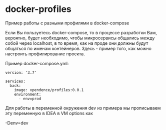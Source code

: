 # docker-profiles
Пример работы с разными профилями в docker-compose

Если Вы пользуетесь docker-compose, то в процессе разработки Вам, вероятно, будет необходимо, чтобы микросервисы общались между собой через localhost, в то время, как на проде они должны будут общаться по именам контейнеров. Здесь - пример того, как можно настроить профилирование проекта.

Пример docker-compose.yml:

    version: '3.7'
    
    services:
      back:
        image: xpendence/profiles:0.0.1
        environment:
          - env=prod

Для работы в переменной окружения dev из примера мы прописываем эту переменную в IDEA в VM options как 

-Denv=dev
